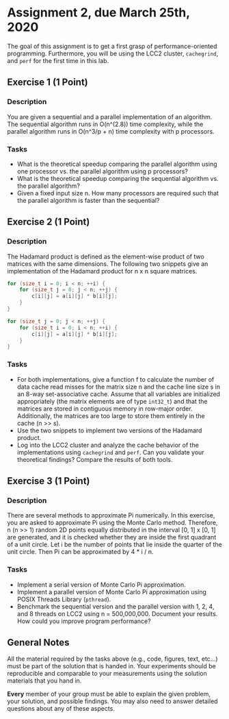 # Assignment 2, due March 25th, 2020

The goal of this assignment is to get a first grasp of performance-oriented programming. Furthermore, you will be using the LCC2 cluster, `cachegrind`, and `perf` for the first time in this lab.


## Exercise 1 (1 Point)

### Description

You are given a sequential and a parallel implementation of an algorithm. The sequential algorithm runs in O(n^(2.8)) time complexity, while the parallel algorithm runs in O(n^3/p + n) time complexity with p processors.

### Tasks
- What is the theoretical speedup comparing the parallel algorithm using one processor vs. the parallel algorithm using p processors?
- What is the theoretical speedup comparing the sequential algorithm vs. the parallel algorithm?
- Given a fixed input size n. How many processors are required such that the parallel algorithm is faster than the sequential?


## Exercise 2 (1 Point)

### Description

The Hadamard product is defined as the element-wise product of two matrices with the same dimensions. The following two snippets give an implementation of the Hadamard product for n x n square matrices.

```C
for (size_t i = 0; i < n; ++i) {
    for (size_t j = 0; j < n; ++j) {
        c[i][j] = a[i][j] * b[i][j];
    }
}
```

```C
for (size_t j = 0; j < n; ++j) {
    for (size_t i = 0; i < n; ++i) {
        c[i][j] = a[i][j] * b[i][j];
    }
}
```

### Tasks

- For both implementations, give a function f to calculate the number of data cache read misses for the matrix size n and the cache line size s in an 8-way set-associative cache. Assume that all variables are initialized appropriately (the matrix elements are of type `int32_t`) and that the matrices are stored in contiguous memory in row-major order. Additionally, the matrices are too large to store them entirely in the cache (n >> s).
- Use the two snippets to implement two versions of the Hadamard product. 
- Log into the LCC2 cluster and analyze the cache behavior of the implementations using `cachegrind` and `perf`. Can you validate your theoretical findings? Compare the results of both tools.


## Exercise 3 (1 Point)

### Description

There are several methods to approximate Pi numerically. In this exercise, you are asked to approximate Pi using the Monte Carlo method. Therefore, n (n >> 1) random 2D points equally distributed in the interval [0, 1] x [0, 1] are generated, and it is checked whether they are inside the first quadrant of a unit circle. Let i be the number of points that lie inside the quarter of the unit circle. Then Pi can be approximated by 4 * i / n.

### Tasks

- Implement a serial version of Monte Carlo Pi approximation.
- Implement a parallel version of Monte Carlo Pi approximation using POSIX Threads Library (`pthread`).
- Benchmark the sequential version and the parallel version with 1, 2, 4, and 8 threads on LCC2 using n = 500,000,000. Document your results. How could you improve program performance?


## General Notes

All the material required by the tasks above (e.g., code, figures, text, etc...) must be part of the solution that is handed in. Your experiments should be reproducible and comparable to your measurements using the solution materials that you hand in.

**Every** member of your group must be able to explain the given problem, your solution, and possible findings. You may also need to answer detailed questions about any of these aspects.

